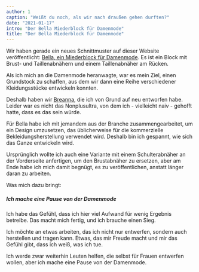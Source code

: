 ```yaml
---
author: 1
caption: "Weißt du noch, als wir nach draußen gehen durften?"
date: "2021-01-17"
intro: "Der Bella Miederblock für Damenmode"
title: "Der Bella Miederblock für Damenmode"
---
```



Wir haben gerade ein neues Schnittmuster auf dieser Website veröffentlicht: [Bella, ein Miederblock für Damenmode](/designs/bella/). Es ist ein Block mit Brust- und Taillenabnähern und einem Taillenabnäher am Rücken.

Als ich mich an die Damenmode heranwagte, war es mein Ziel, einen Grundstock zu schaffen, aus dem wir dann eine Reihe verschiedener Kleidungsstücke entwickeln konnten.

Deshalb haben wir [Breanna](/designs/breanna/), die ich von Grund auf neu entworfen habe. Leider war es nicht das Nonplusultra, von dem ich - vielleicht naiv - gehofft hatte, dass es das sein würde.

Für Bella habe ich mit jemandem aus der Branche zusammengearbeitet, um ein Design umzusetzen, das üblicherweise für die kommerzielle Bekleidungsherstellung verwendet wird. Deshalb bin ich gespannt, wie sich das Ganze entwickeln wird.

Ursprünglich wollte ich auch eine Variante mit einem Schulterabnäher an der Vorderseite anfertigen, um den Brustabnäher zu ersetzen, aber am Ende habe ich mich damit begnügt, es zu veröffentlichen, anstatt länger daran zu arbeiten.

Was mich dazu bringt:

##### Ich mache eine Pause von der Damenmode

Ich habe das Gefühl, dass ich hier viel Aufwand für wenig Ergebnis betreibe. Das macht mich fertig, und ich brauche einen Sieg.

Ich möchte an etwas arbeiten, das ich nicht nur entwerfen, sondern auch herstellen und tragen kann. Etwas, das mir Freude macht und mir das Gefühl gibt, dass ich weiß, was ich tue.

Ich werde zwar weiterhin Leuten helfen, die selbst für Frauen entwerfen wollen, aber ich mache eine Pause von der Damenmode. 


